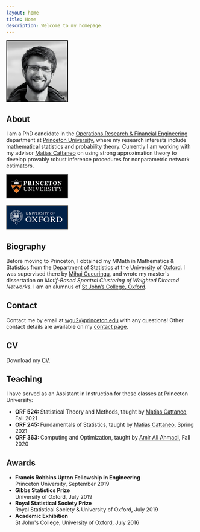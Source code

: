 ```yaml
---
layout: home
title: Home
description: Welcome to my homepage.
---
```


<div class="frame">

<a href="/">
<img
style="width: 160px; border: 2px solid #111111"
src="/assets/graphics/general/profile_boston_small.png">
</a>

</div>



<h2> About </h2>

I am a PhD candidate in the
<a href="https://orfe.princeton.edu/">Operations Research & Financial Engineering</a>
department at
<a href="https://www.princeton.edu/">Princeton University</a>,
where my research interests include mathematical statistics
and probability theory.
Currently I am working with my advisor
<a href="https://cattaneo.princeton.edu">Matias Cattaneo</a>
on using strong approximation theory
to develop provably robust inference procedures
for nonparametric network estimators.



<div class="frame">

<a href="https://www.princeton.edu">
<img
style="width: 160px; border: 2px solid #333333"
src="/assets/graphics/general/princeton_logo.png">
</a>

<br>

<a href="https://www.ox.ac.uk">
<img
style="width: 160px; border: 2px solid #333333; margin-top: 15px;"
src="/assets/graphics/general/oxford_logo.png">
</a>

</div>



<h2> Biography </h2>

Before moving to Princeton,
I obtained my MMath in Mathematics & Statistics from the
<a href="https://www.stats.ox.ac.uk/">Department of Statistics</a>
at the
<a href="http://www.ox.ac.uk/">University of Oxford</a>.
I was supervised there by
<a href="http://www.stats.ox.ac.uk/~cucuring/">Mihai Cucuringu</a>,
and wrote my master's dissertation on
<em>Motif-Based Spectral Clustering of
Weighted Directed Networks</em>.
I am an alumnus of
<a href="https://www.sjc.ox.ac.uk/">St John’s College, Oxford</a>.











<h2> Contact </h2>

Contact me by email at
<a href="mailto:wgu2@princeton.edu">wgu2@princeton.edu</a>
with any questions!
Other contact details are available
on my
<a href="/contact/">contact page</a>.




<h2> CV </h2>

Download my
<a href="https://github.com/WGUNDERWOOD/wgu-cv/raw/master/WGUnderwood.pdf">CV</a>.









<h2> Teaching </h2>

I have served as an Assistant in Instruction
for these classes at Princeton University:

<ul>
<li>
<strong> ORF 524: </strong>
Statistical Theory and Methods,
taught by
<a href="https://cattaneo.princeton.edu">Matias Cattaneo</a>,
Fall 2021
</li>

<li>
<strong> ORF 245: </strong>
Fundamentals of Statistics,
taught by
<a href="https://cattaneo.princeton.edu">Matias Cattaneo</a>,
Spring 2021
</li>

<li>
<strong> ORF 363: </strong>
Computing and Optimization,
taught by
<a href="http://aaa.princeton.edu/">Amir Ali Ahmadi</a>,
Fall 2020
</li>
</ul>







<h2> Awards </h2>

<ul>
<li>
<strong>
Francis Robbins Upton Fellowship in Engineering
</strong> <br>
Princeton University,
September 2019
</li>

<li>
<strong>
Gibbs Statistics Prize
</strong> <br>
University of Oxford,
July 2019
</li>

<li>
<strong>
Royal Statistical Society Prize
</strong> <br>
Royal Statistical Society & University of Oxford,
July 2019
</li>

<li>
<strong>
Academic Exhibition
</strong> <br>
St John's College, University of Oxford,
July 2016
</li>
</ul>
